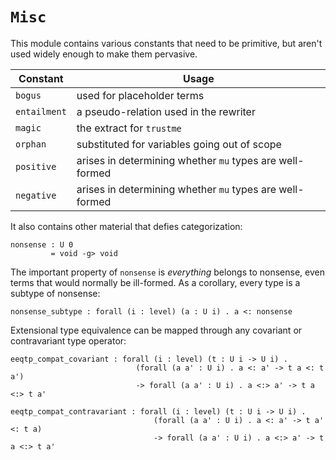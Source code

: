 # `Misc`

This module contains various constants that need to be primitive, but aren't used
widely enough to make them pervasive.

| Constant       | Usage                                                    |
| -------------- | -------------------------------------------------------- |
| `bogus`        | used for placeholder terms                               |
| `entailment`   | a pseudo-relation used in the rewriter                   |
| `magic`        | the extract for `trustme`                                |
| `orphan`       | substituted for variables going out of scope             |
| `positive`     | arises in determining whether `mu` types are well-formed |
| `negative`     | arises in determining whether `mu` types are well-formed |


It also contains other material that defies categorization:

    nonsense : U 0
             = void -g> void

The important property of `nonsense` is *everything* belongs to
nonsense, even terms that would normally be ill-formed.  As a
corollary, every type is a subtype of nonsense:

    nonsense_subtype : forall (i : level) (a : U i) . a <: nonsense

Extensional type equivalence can be mapped through any covariant or
contravariant type operator:

    eeqtp_compat_covariant : forall (i : level) (t : U i -> U i) .
                                (forall (a a' : U i) . a <: a' -> t a <: t a')
                                -> forall (a a' : U i) . a <:> a' -> t a <:> t a'

    eeqtp_compat_contravariant : forall (i : level) (t : U i -> U i) .
                                    (forall (a a' : U i) . a <: a' -> t a' <: t a)
                                    -> forall (a a' : U i) . a <:> a' -> t a <:> t a'
